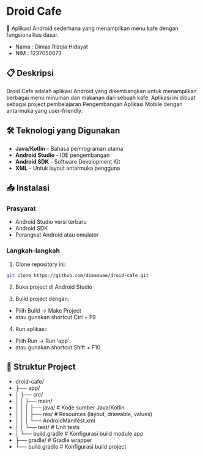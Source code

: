 # Droid Cafe

📱 Aplikasi Android sederhana yang menampilkan menu kafe dengan fungsionalitas dasar.

- Nama : Dimas Rizqia Hidayat
- NIM : 1237050073

## 📋 Deskripsi

Droid Cafe adalah aplikasi Android yang dikembangkan untuk menampilkan berbagai menu minuman dan makanan dari sebuah kafe. Aplikasi ini dibuat sebagai project pembelajaran Pengembangan Aplikasi Mobile dengan antarmuka yang user-friendly.

## 🛠️ Teknologi yang Digunakan

- **Java/Kotlin** - Bahasa pemrograman utama
- **Android Studio** - IDE pengembangan
- **Android SDK** - Software Development Kit
- **XML** - Untuk layout antarmuka pengguna

## 📥 Instalasi

### Prasyarat
- Android Studio versi terbaru
- Android SDK
- Perangkat Android atau emulator

### Langkah-langkah
1. Clone repository ini:
```bash
git clone https://github.com/dimaswae/droid-cafe.git
```
2. Buka project di Android Studio

3. Build project dengan:

- Pilih Build → Make Project
- atau gunakan shortcut Ctrl + F9

4. Run aplikasi:

- Pilih Run → Run 'app'
- atau gunakan shortcut Shift + F10

## 📁 Struktur Project

- droid-cafe/
- ├── app/
- │   ├── src/
- │   │   ├── main/
- │   │   │   ├── java/          # Kode sumber Java/Kotlin
- │   │   │   ├── res/           # Resources (layout, drawable, values)
- │   │   │   └── AndroidManifest.xml
- │   │   └── test/             # Unit tests
- │   └── build.gradle          # Konfigurasi build module app
- ├── gradle/                   # Gradle wrapper
- └── build.gradle              # Konfigurasi build project
